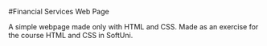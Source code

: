 #Financial Services Web Page

A simple webpage made only with HTML and CSS. Made as an exercise for the course HTML and CSS in SoftUni.
